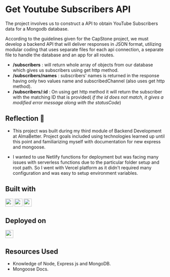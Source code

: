 # Get Youtube Subscribers API

The project involves us to construct a API to obtain YouTube Subscribers data for a Mongodb database.

According to the guidelines given for the CapStone project, we must develop a backend API that will deliver responses in JSON format, utilizing modular coding that uses separate files for each api connection, a separate file to handle the database and an app for all routes.

- **/subscribers** : will return whole array of objects from our database which gives us subscribers using get http method.
- **/subscribers/names** : subscribers' names is returned in the response having only two values name and subscribedChannel (also uses get http method).
- **/subscribers/:id** : On using get http method it will return the subscriber with the matching ID that is provided( _if the id does not match, it gives a modified error message along with the statusCode_)

## Reflection 💠

- This project was built during my third module of Backend Development at AlmaBetter. Project goals included using technologies learned up until this point and familiarizing myself with documentation for new express and mongoose.

- I wanted to use Netlify functions for deployment but was facing many issues with serverless functions due to the particular folder setup and root path. So I went with Vercel platform as it didn't required many configuration and was easy to setup environment variables.

## Built with

 <img src="https://img.shields.io/badge/Node.js-43853D?style=for-the-badge&logo=node.js&logoColor=white" height="25">
<img src="https://img.shields.io/badge/Express.js-404D59?style=for-the-badge" height="25">
<img src="https://img.shields.io/badge/MongoDB-4EA94B?style=for-the-badge&logo=mongodb&logoColor=white" height="25">

## Deployed on

<img src="https://img.shields.io/badge/Vercel-000000?style=for-the-badge&logo=vercel&logoColor=white" height="25">

## Resources Used

- Knowledge of Node, Express js and MongoDB.
- Mongoose Docs.

